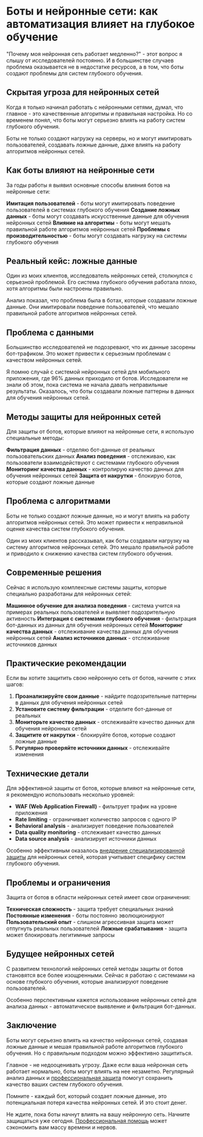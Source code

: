 ﻿# Боты и нейронные сети: как автоматизация влияет на глубокое обучение

"Почему моя нейронная сеть работает медленно?" - этот вопрос я слышу от исследователей постоянно. И в большинстве случаев проблема оказывается не в недостатке ресурсов, а в том, что боты создают проблемы для систем глубокого обучения.

## Скрытая угроза для нейронных сетей

Когда я только начинал работать с нейронными сетями, думал, что главное - это качественные алгоритмы и правильная настройка. Но со временем понял, что боты могут серьезно влиять на работу систем глубокого обучения.

Боты не только создают нагрузку на серверы, но и могут имитировать пользователей, создавать ложные данные, даже влиять на работу алгоритмов нейронных сетей.

## Как боты влияют на нейронные сети

За годы работы я выявил основные способы влияния ботов на нейронные сети:

**Имитация пользователей** - боты могут имитировать поведение пользователей в системах глубокого обучения
**Создание ложных данных** - боты могут создавать искусственные данные для обучения нейронных сетей
**Влияние на алгоритмы** - боты могут мешать правильной работе алгоритмов нейронных сетей
**Проблемы с производительностью** - боты могут создавать нагрузку на системы глубокого обучения

## Реальный кейс: ложные данные

Один из моих клиентов, исследователь нейронных сетей, столкнулся с серьезной проблемой. Его система глубокого обучения работала плохо, хотя алгоритмы были настроены правильно.

Анализ показал, что проблема была в ботах, которые создавали ложные данные. Они имитировали поведение пользователей, что мешало правильной работе алгоритмов нейронных сетей.

## Проблема с данными

Большинство исследователей не подозревают, что их данные засорены бот-трафиком. Это может привести к серьезным проблемам с качеством нейронных сетей.

Я помню случай с системой нейронных сетей для мобильного приложения, где 96% данных приходило от ботов. Исследователи не знали об этом, пока система не начала давать неправильные результаты. Оказалось, что боты создавали ложные паттерны в данных для обучения нейронных сетей.

## Методы защиты для нейронных сетей

Для защиты от ботов, которые влияют на нейронные сети, я использую специальные методы:

**Фильтрация данных** - отделяю бот-данные от реальных пользовательских данных
**Анализ поведения** - отслеживаю, как пользователи взаимодействуют с системами глубокого обучения
**Мониторинг качества данных** - контролирую качество данных для обучения нейронных сетей
**Защита от накрутки** - блокирую ботов, которые создают ложные данные

## Проблема с алгоритмами

Боты не только создают ложные данные, но и могут влиять на работу алгоритмов нейронных сетей. Это может привести к неправильной оценке качества систем глубокого обучения.

Один из моих клиентов рассказывал, как боты создавали нагрузку на систему алгоритмов нейронных сетей. Это мешало правильной работе и приводило к снижению качества систем глубокого обучения.

## Современные решения

Сейчас я использую комплексные системы защиты, которые специально разработаны для нейронных сетей:

**Машинное обучение для анализа поведения** - система учится на примерах реальных пользователей и выявляет подозрительную активность
**Интеграция с системами глубокого обучения** - фильтрация бот-данных из данных для обучения нейронных сетей
**Мониторинг качества данных** - отслеживание качества данных для обучения нейронных сетей
**Анализ источников данных** - отслеживание источников данных

## Практические рекомендации

Если вы хотите защитить свою нейронную сеть от ботов, начните с этих шагов:

1. **Проанализируйте свои данные** - найдите подозрительные паттерны в данных для обучения нейронных сетей
2. **Установите систему фильтрации** - отделите бот-данные от реальных
3. **Мониторьте качество данных** - отслеживайте качество данных для обучения нейронных сетей
4. **Защитите от накрутки** - блокируйте ботов, которые создают ложные данные
5. **Регулярно проверяйте источники данных** - отслеживайте изменения

## Технические детали

Для эффективной защиты от ботов, которые влияют на нейронные сети, я рекомендую использовать несколько уровней:

- **WAF (Web Application Firewall)** - фильтрует трафик на уровне приложения
- **Rate limiting** - ограничивает количество запросов с одного IP
- **Behavioral analysis** - анализирует поведение пользователей
- **Data quality monitoring** - отслеживает качество данных
- **Data source analysis** - анализирует источники данных

Особенно эффективным оказалось [внедрение специализированной защиты](https://progaem.com/ustanovka-antibota-usluga-po-zashhite-ot-botov-vashih-sajtov-na-razlichnyh-cms-sistemah.html) для нейронных сетей, которая учитывает специфику систем глубокого обучения.

## Проблемы и ограничения

Защита от ботов в области нейронных сетей имеет свои ограничения:

**Техническая сложность** - защита требует специальных знаний
**Постоянные изменения** - боты постоянно эволюционируют
**Пользовательский опыт** - слишком агрессивная защита может отпугнуть реальных пользователей
**Ложные срабатывания** - защита может блокировать легитимные запросы

## Будущее нейронных сетей

С развитием технологий нейронных сетей методы защиты от ботов становятся все более изощренными. Сейчас я работаю с системами на основе глубокого обучения, которые анализируют поведение пользователей.

Особенно перспективным кажется использование нейронных сетей для анализа данных - автоматическое выявление и фильтрация бот-данных.

## Заключение

Боты могут серьезно влиять на качество нейронных сетей, создавая ложные данные и мешая правильной работе алгоритмов глубокого обучения. Но с правильным подходом можно эффективно защититься.

Главное - не недооценивать угрозу. Даже если ваша нейронная сеть работает нормально, боты могут влиять на нее незаметно. Регулярный анализ данных и [профессиональная защита](https://progaem.com/ustanovka-antibota-usluga-po-zashhite-ot-botov-vashih-sajtov-na-razlichnyh-cms-sistemah.html) помогут сохранить качество ваших систем глубокого обучения.

Помните - каждый бот, который создает ложные данные, это потенциальная потеря качества нейронных сетей. И это стоит денег.

Не ждите, пока боты начнут влиять на вашу нейронную сеть. Начните защищаться уже сегодня. [Профессиональная помощь](https://progaem.com/ustanovka-antibota-usluga-po-zashhite-ot-botov-vashih-sajtov-na-razlichnyh-cms-sistemah.html) может сэкономить вам массу времени и нервов.
